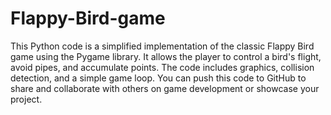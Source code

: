 # Flappy-Bird-game
 This Python code is a simplified implementation of the classic Flappy Bird game using the Pygame library. It allows the player to control a bird's flight, avoid pipes, and accumulate points. The code includes graphics, collision detection, and a simple game loop. You can push this code to GitHub to share and collaborate with others on game development or showcase your project.

